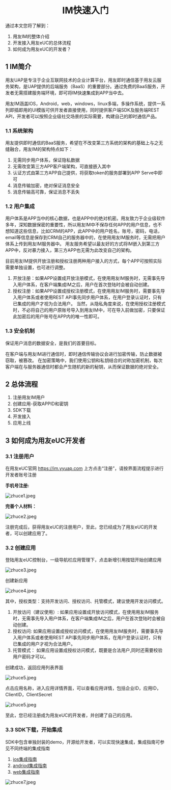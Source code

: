 # <center>IM快速入门</center>

通过本文您将了解到：


1. 用友IM的整体介绍
2. 开发接入用友eUC的总体流程
3. 如何成为用友eUC的开发者？


## 1 IM简介
用友UAP是专注于企业互联网技术的企业计算平台，用友即时通信基于用友云服务架构，是UAP提供的后端服务（BaaS）的重要部分。通过免费的BaaS服务，开发者无需搭建服务端环境，即可将IM快速集成到APP当中去。

用友IM涵盖IOS，Android，web，windows，linux多端，多操作系统，提供一系列即插即用的UI模版可供开发者直接使用，同时提供客户端SDK及服务端REST API，开发者可以按照企业级社交场景的实际需要，构建自己的即时通信产品。

### 1.1 系统架构

用友提供即时通信的BaaS服务，希望在不改变第三方系统的架构的基础上与之无缝融合，用友IM的架构特点如下：


1. 无需同步用户体系，保证隐私数据
2. 无需改变第三方APP客户端架构，可直接嵌入其中
3. 认证方式由第三方APP自己提供，将获取token的服务部署到APP Serve中即可
4. 消息传输加密，绝对保证消息安全
5. 消息传输高可靠，保证消息不丢失


### 1.2 用户集成

用户体系是APP当中的核心数据，也是APP中的绝对机密。用友致力于企业级软件多年，深知数据保密的重要性，所以用友IM中不保存任何APP的用户信息，也不想知道这些信息，比如CRM的APP，此APP中的用户姓名，账号，密码，电话，email等信息是保存到CRM自己的服务器中的，在使用用友IM服务时，无需把用户体系上传到用友IM服务器中。 
用友服务希望以最友好的方式将IM嵌入到第三方APP中，反对暴力接入，第三方APP也无需为此改变自己的架构。 


目前用友IM提供开放注册和授权注册两种用户接入的方式，每个APP可按照实际需要单独设置，也可进行调整。


1. 开放注册：如果APP设置成开放注册模式，在使用用友IM服务时，无需事先导入用户体系，在客户端集成IM之后，用户在首次登陆时会被自动创建。
2. 授权注册：如果APP设置成授权注册模式，在使用用友IM服务时，需要事先导入用户体系或者使用REST API事先同步用户体系，在用户登录认证时，只有已集成的用户才视为合法用户。
当然，从隐私角度来说，在使用授权注册模式时，不必将自己的用户原账号导入到用友IM中，可在导入前做加密，只要保证此加密后的用户账号在APP内的唯一性即可。


### 1.3 安全机制

保证用户消息的数据安全，是我们的首要目标。


在客户端与用友IM进行通信时，即时通信传输协议会进行加密传输，防止数据被窃取，被篡改。 在加密策略中，我们使用公钥和私钥结合的对称加密机制，每次客户端在与服务器通信时都会产生随机的新的秘钥，从而保证数据的绝对安全。



## 2 总体流程
1. 注册用友IM用户
2. 创建应用-获取APPID和密钥
3. SDK下载
4. 开发接入
5. 应用上线

## 3 如何成为用友eUC开发者

### 3.1 注册用户

在用友eUC官网 https://im.yyuap.com 上方点击“注册”，请按界面流程提示进行开发者账号注册

**手机号注册:**

![zhuce1.jpeg](./img/zhuce1.jpg)

**完善个人材料：**

![zhuce2.jpeg](./img/zhuce2.jpg)

注册完成后，获得用友eUC的注册用户，至此，您已经成为了用友eUC的开发者，可以创建应用了。

### 3.2 创建应用

登陆用友eUC控制台，一级导航栏应用管理下，点击新增引用按钮开始创建应用

![zhuce3.jpeg](./img/zhuce3.png)

创建新应用

![zhuce4.jpeg](./img/zhuce4.jpg)

其中，授权类型：支持开发访问、授权访问、托管模式，建议使用开发访问模式。


1. 开放访问（建议使用）:
如果应用设置成开放访问模式，在使用用友IM服务时，无需事先导入用户体系，在客户端集成IM之后，用户在首次登陆时会被自动创建。
2. 授权访问:
如果应用设置成授权访问模式，在使用用友IM服务时，需要事先导入用户体系或者使用REST API事先同步用户体系，在用户登录认证时，只有已集成的用户才视为合法用户。
3. 托管模式：
如果应用设置成授权访问模式，既要是合法用户,同时还需要校验用户密码才可以。

创建成功，返回应用列表界面

![zhuce5.jpeg](./img/zhuce5.jpg)

点击应用名称，进入应用详情界面，可以查看应用详情，包括企业ID，应用ID，ClientID，ClientSecret

![zhuce5.jpeg](./img/zhuce6.jpg)

至此，您已经注册成为用友eUC的开发者，并创建了自己的应用。

### 3.3 SDK下载，开始集成

SDK中包含单独封装的demo，开源给开发者，可以实现快速集成，集成指南可参见不同终端的集成指南


1. [ios集成指南]()
2. [andriod集成指南]()
3. [web集成指南]()

![zhuce7.jpeg](./img/zhuce7.jpg)